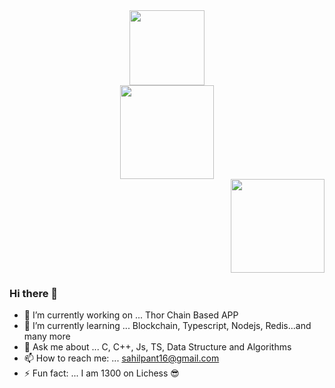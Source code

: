 






<div align="center">
  <img src="http://www.nyan.cat/cats/original.gif" height = 120>
</div>




<div align="center">
  <img src="https://github-readme-stats.vercel.app/api?username=sahilpant&show_icons=true&bg_color=30,e96443,904e95&title_color=fff&text_color=fff" height = 150>
</div>



<div align="right">
  <img src= "https://github-profile-trophy.vercel.app/?username=sahilpant" height = 150>
</div>



### Hi there 👋

- 🔭 I’m currently working on ... Thor Chain Based APP
- 🌱 I’m currently learning ... Blockchain, Typescript, Nodejs, Redis...and many more
- 💬 Ask me about ... C, C++, Js, TS, Data Structure and Algorithms
- 📫 How to reach me: ... sahilpant16@gmail.com
- ⚡ Fun fact: ... I am 1300 on Lichess :sunglasses:
























































